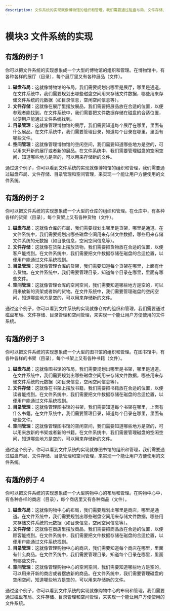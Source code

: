 ```yaml
---
description: 文件系统的实现就像博物馆的组织和管理，我们需要通过磁盘布局、文件存储、目录管理和空间管理，来实现一个能让用户方便使用的文件系统。
---
```


# 模块3 文件系统的实现

## 有趣的例子 1

你可以把文件系统的实现想象成一个大型的博物馆的组织和管理。在博物馆中，有各种各样的展厅（目录），每个展厅里又有各种展品（文件）。

1. **磁盘布局**：这就像博物馆的布局，我们需要规划出哪里是展厅，哪里是通道。在文件系统中，我们需要规划出哪些磁盘空间用来存储文件数据，哪些用来存储文件系统的元数据（如目录信息，空闲空间信息等）。
2. **文件存储**：这就像在展厅里摆放展品，我们需要把展品放在合适的位置，以便参观者能找到。在文件系统中，我们需要把文件数据存储在磁盘的合适位置，以便用户能通过文件系统找到。
3. **目录管理**：这就像管理博物馆的展厅，我们需要知道每个展厅在哪里，里面有什么展品。在文件系统中，我们需要管理目录，知道每个目录在哪里，里面有哪些文件。
4. **空间管理**：这就像管理博物馆的空闲空间，我们需要知道哪些地方是空的，可以用来开新的展厅或者新的展品。在文件系统中，我们需要管理磁盘的空闲空间，知道哪些地方是空的，可以用来存储新的文件。

通过这个例子，你可以看到文件系统的实现就像博物馆的组织和管理，我们需要通过磁盘布局、文件存储、目录管理和空间管理，来实现一个能让用户方便使用的文件系统。



## 有趣的例子 2

你可以把文件系统的实现想象成一个大型的仓库的组织和管理。在仓库中，有各种各样的货架（目录），每个货架上又有各种货物（文件）。

1. **磁盘布局**：这就像仓库的布局，我们需要规划出哪里是货架，哪里是通道。在文件系统中，我们需要规划出哪些磁盘空间用来存储文件数据，哪些用来存储文件系统的元数据（如目录信息，空闲空间信息等）。
2. **文件存储**：这就像在货架上摆放货物，我们需要把货物放在合适的位置，以便客户能找到。在文件系统中，我们需要把文件数据存储在磁盘的合适位置，以便用户能通过文件系统找到。
3. **目录管理**：这就像管理仓库的货架，我们需要知道每个货架在哪里，上面有什么货物。在文件系统中，我们需要管理目录，知道每个目录在哪里，里面有哪些文件。
4. **空间管理**：这就像管理仓库的空闲空间，我们需要知道哪些地方是空的，可以用来放新的货架或者新的货物。在文件系统中，我们需要管理磁盘的空闲空间，知道哪些地方是空的，可以用来存储新的文件。

通过这个例子，你可以看到文件系统的实现就像仓库的组织和管理，我们需要通过磁盘布局、文件存储、目录管理和空间管理，来实现一个能让用户方便使用的文件系统。



## 有趣的例子 3

你可以把文件系统的实现想象成一个大型的图书馆的组织和管理。在图书馆中，有各种各样的书架（目录），每个书架上又有各种书籍（文件）。

1. **磁盘布局**：这就像图书馆的布局，我们需要规划出哪里是书架，哪里是通道。在文件系统中，我们需要规划出哪些磁盘空间用来存储文件数据，哪些用来存储文件系统的元数据（如目录信息，空闲空间信息等）。
2. **文件存储**：这就像在书架上摆放书籍，我们需要把书籍放在合适的位置，以便读者能找到。在文件系统中，我们需要把文件数据存储在磁盘的合适位置，以便用户能通过文件系统找到。
3. **目录管理**：这就像管理图书馆的书架，我们需要知道每个书架在哪里，上面有什么书籍。在文件系统中，我们需要管理目录，知道每个目录在哪里，里面有哪些文件。
4. **空间管理**：这就像管理图书馆的空闲空间，我们需要知道哪些地方是空的，可以用来放新的书架或者新的书籍。在文件系统中，我们需要管理磁盘的空闲空间，知道哪些地方是空的，可以用来存储新的文件。

通过这个例子，你可以看到文件系统的实现就像图书馆的组织和管理，我们需要通过磁盘布局、文件存储、目录管理和空间管理，来实现一个能让用户方便使用的文件系统。



## 有趣的例子 4

你可以把文件系统的实现想象成一个大型购物中心的布局和管理。在购物中心中，有各种各样的商店（目录），每个商店里又有各种商品（文件）。

1. **磁盘布局**：这就像购物中心的布局，我们需要规划出哪里是商店，哪里是通道。在文件系统中，我们需要规划出哪些磁盘空间用来存储文件数据，哪些用来存储文件系统的元数据（如目录信息，空闲空间信息等）。
2. **文件存储**：这就像在商店里摆放商品，我们需要把商品放在合适的位置，以便顾客能找到。在文件系统中，我们需要把文件数据存储在磁盘的合适位置，以便用户能通过文件系统找到。
3. **目录管理**：这就像管理购物中心的商店，我们需要知道每个商店在哪里，里面有什么商品。在文件系统中，我们需要管理目录，知道每个目录在哪里，里面有哪些文件。
4. **空间管理**：这就像管理购物中心的空闲空间，我们需要知道哪些地方是空的，可以用来开新的商店或者摆放新的商品。在文件系统中，我们需要管理磁盘的空闲空间，知道哪些地方是空的，可以用来存储新的文件。

通过这个例子，你可以看到文件系统的实现就像购物中心的布局和管理，我们需要通过磁盘布局、文件存储、目录管理和空间管理，来实现一个能让用户方便使用的文件系统。







